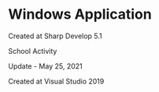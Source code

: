 # Windows Application
Created at Sharp Develop 5.1

School Activity

Update - May 25, 2021

Created at Visual Studio 2019
